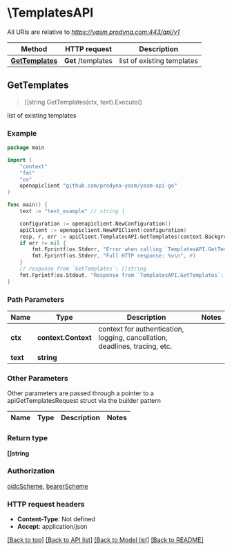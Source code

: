 # \TemplatesAPI

All URIs are relative to *https://yasm.prodyna.com:443/api/v1*

Method | HTTP request | Description
------------- | ------------- | -------------
[**GetTemplates**](TemplatesAPI.md#GetTemplates) | **Get** /templates | list of existing templates



## GetTemplates

> []string GetTemplates(ctx, text).Execute()

list of existing templates

### Example

```go
package main

import (
	"context"
	"fmt"
	"os"
	openapiclient "github.com/prodyna-yasm/yasm-api-go"
)

func main() {
	text := "text_example" // string | 

	configuration := openapiclient.NewConfiguration()
	apiClient := openapiclient.NewAPIClient(configuration)
	resp, r, err := apiClient.TemplatesAPI.GetTemplates(context.Background(), text).Execute()
	if err != nil {
		fmt.Fprintf(os.Stderr, "Error when calling `TemplatesAPI.GetTemplates``: %v\n", err)
		fmt.Fprintf(os.Stderr, "Full HTTP response: %v\n", r)
	}
	// response from `GetTemplates`: []string
	fmt.Fprintf(os.Stdout, "Response from `TemplatesAPI.GetTemplates`: %v\n", resp)
}
```

### Path Parameters


Name | Type | Description  | Notes
------------- | ------------- | ------------- | -------------
**ctx** | **context.Context** | context for authentication, logging, cancellation, deadlines, tracing, etc.
**text** | **string** |  | 

### Other Parameters

Other parameters are passed through a pointer to a apiGetTemplatesRequest struct via the builder pattern


Name | Type | Description  | Notes
------------- | ------------- | ------------- | -------------


### Return type

**[]string**

### Authorization

[oidcScheme](../README.md#oidcScheme), [bearerScheme](../README.md#bearerScheme)

### HTTP request headers

- **Content-Type**: Not defined
- **Accept**: application/json

[[Back to top]](#) [[Back to API list]](../README.md#documentation-for-api-endpoints)
[[Back to Model list]](../README.md#documentation-for-models)
[[Back to README]](../README.md)

